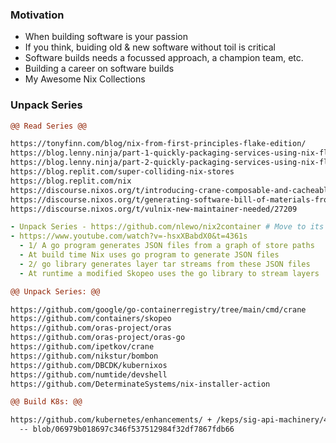 ### Motivation
- When building software is your passion
- If you think, buiding old & new software without toil is critical
- Software builds needs a focussed approach, a champion team, etc.
- Building a career on software builds
- My Awesome Nix Collections

### Unpack Series

```diff
@@ Read Series @@
```
```sh
https://tonyfinn.com/blog/nix-from-first-principles-flake-edition/
https://blog.lenny.ninja/part-1-quickly-packaging-services-using-nix-flakes.html
https://blog.lenny.ninja/part-2-quickly-packaging-services-using-nix-flakes.html
https://blog.replit.com/super-colliding-nix-stores
https://blog.replit.com/nix
https://discourse.nixos.org/t/introducing-crane-composable-and-cacheable-builds-with-cargo/17275
https://discourse.nixos.org/t/generating-software-bill-of-materials-from-derivation/14089
https://discourse.nixos.org/t/vulnix-new-maintainer-needed/27209
```

```yaml
- Unpack Series - https://github.com/nlewo/nix2container # Move to its Own Page
- https://www.youtube.com/watch?v=-hsxXBabdX0&t=4361s
  - 1/ A go program generates JSON files from a graph of store paths
  - At build time Nix uses go program to generate JSON files
  - 2/ go library generates layer tar streams from these JSON files
  - At runtime a modified Skopeo uses the go library to stream layers
```


```diff
@@ Unpack Series: @@
```
```sh
https://github.com/google/go-containerregistry/tree/main/cmd/crane
https://github.com/containers/skopeo
https://github.com/oras-project/oras
https://github.com/oras-project/oras-go
https://github.com/ipetkov/crane
https://github.com/nikstur/bombon
https://github.com/DBCDK/kubernixos
https://github.com/numtide/devshell
https://github.com/DeterminateSystems/nix-installer-action
```


```diff
@@ Build K8s: @@
```
```sh
https://github.com/kubernetes/enhancements/ + /keps/sig-api-machinery/4052-generic-controlplane/README.md
  -- blob/06979b018697c346f537512984f32df7867fdb66
```

